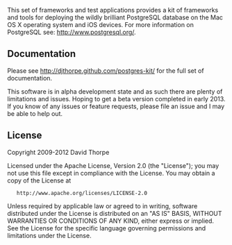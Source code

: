 
This set of frameworks and test applications provides a kit of frameworks and 
tools for deploying the wildly brilliant PostgreSQL database on the Mac OS X 
operating system and iOS devices. For more information on PostgreSQL 
see: http://www.postgresql.org/.

## Documentation

Please see http://djthorpe.github.com/postgres-kit/ for the full set of documentation.

This software is in alpha development state and as such there are plenty of limitations
and issues. Hoping to get a beta version completed in early 2013. If you know of any 
issues or feature requests, please  file an issue and I may be  able to help out.

## License

Copyright 2009-2012 David Thorpe

Licensed under the Apache License, Version 2.0 (the "License"); you may not use this 
file except in compliance with the License. You may obtain a copy of the License at

       http://www.apache.org/licenses/LICENSE-2.0

Unless required by applicable law or agreed to in writing, software distributed under
the License is distributed on an "AS IS" BASIS, WITHOUT WARRANTIES OR CONDITIONS OF
ANY KIND, either express or implied. See the License for the specific language governing
permissions and limitations under the License.
   
